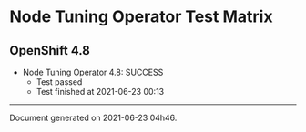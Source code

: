 
Node Tuning Operator Test Matrix
================================

OpenShift 4.8
-------------

* Node Tuning Operator 4.8: SUCCESS
  - Test passed
  - Test finished at 2021-06-23 00:13


---
Document generated on 2021-06-23 04h46.
